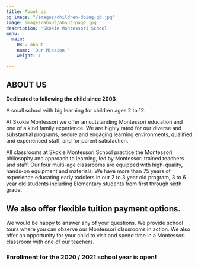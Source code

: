 ```yaml
---
title: About Us
bg_image: "/images/children-doing-gb.jpg"
image: images/about/about-page.jpg
description: 'Skokie Montessori School '
menu:
  main:
    URL: about
    name: 'Our Mission '
    weight: 1

---
```

## ABOUT US

**Dedicated to following the child since 2003**

A small school with big learning for children ages 2 to 12.

At Skokie Montessori we offer an outstanding Montessori education and one of a kind family experience. We are highly rated for our diverse and substantial programs, secure and engaging learning environments, qualified and experienced staff, and for parent satisfaction.

All classrooms at Skokie Montessori School practice the Montessori philosophy and approach to learning, led by Montessori trained teachers and staff. Our four multi-age classrooms are equipped with high-quality, hands-on equipment and materials. We have more than 75 years of experience educating early toddlers in our 2 to 3 year old program, 3 to 6 year old students including Elementary students from first through sixth grade.

## We also offer flexible tuition payment options.

We would be happy to answer any of your questions. We provide school tours where you can observe our Montessori classrooms in action. We also offer an opportunity for your child to visit and spend time in a Montessori classroom with one of our teachers.

### Enrollment for the 2020 / 2021 school year is open!